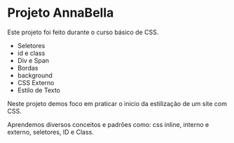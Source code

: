 <h1>Projeto AnnaBella</h1>
    <p>Este projeto foi feito durante o curso básico de CSS. </p>
    <Div>
    <ul>
        <li> Seletores</li>
        <li> id e class</li>        
        <li> Div e Span</li>
        <li> Bordas</li>
        <li> background</li>
        <li> CSS Externo</li>
        <li> Estilo de Texto</li>
      </ul>
    </Div>
      <p>Neste projeto demos foco em praticar o inicio da estilização de um site com CSS.</p>
      <p>Aprendemos diversos conceitos e padrões como: css inline, interno e externo, seletores, ID e Class.</p>
